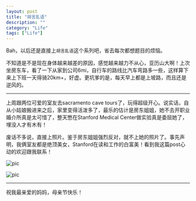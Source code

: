 ```yaml
---
layout: post
title: "胡言乱语"
description: ""
category: "Life"
tags: ["Life"]
---
```


Bah，以后还是直接上`胡言乱语`这个系列吧，省去每次都想题目的烦恼。

不知道是不是现在身体越来越差的原因，感觉越来越力不从心，亚历山大啊！上次坐房东车，看了一下从家到公司6mi，自行车的路线比汽车弯路多一些，这样算下来上下班一天得骑20km+，好虚。更坑爹的是，每天早上都是上坡路，而且还是逆风的。

***

上周跟两位可爱的室友去sacramento cave tours了，玩得超级开心。说实话，自从小姑娘搬进来之后，家里变得活泼多了，最乐的估计是房东姐姐，她不去开职业婚介所真是太可惜了，整天憋在Stanford Medical Center做实验真是委屈她了，埋没人才有木有！

废话不多说，直接上照片。鉴于房东姐姐强烈反对，就不上她的照片了。事先声明，我俩室友都是绝顶美女，Stanford在读和工作的白富美！看到我这篇post心动的欢迎跟我联系！

![pic](http://media-cache-ak0.pinimg.com/736x/35/d0/e5/35d0e50ec1e80612c4628ca261cd82bc.jpg)

![pic](http://media-cache-ec0.pinimg.com/736x/0a/ba/57/0aba57e870d82afc8505c0e31418f325.jpg)

***

祝我最亲爱的妈妈，母亲节快乐！